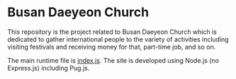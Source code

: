 # Busan Daeyeon Church

This repository is the project related to Busan Daeyeon Church which is dedicated to gather international people to the variety of activities including visiting festivals and receiving money for that, part-time job, and so on.

The main runtime file is [index.js](/blob/master/index.js). The site is developed using Node.js (no Express.js) including Pug.js.